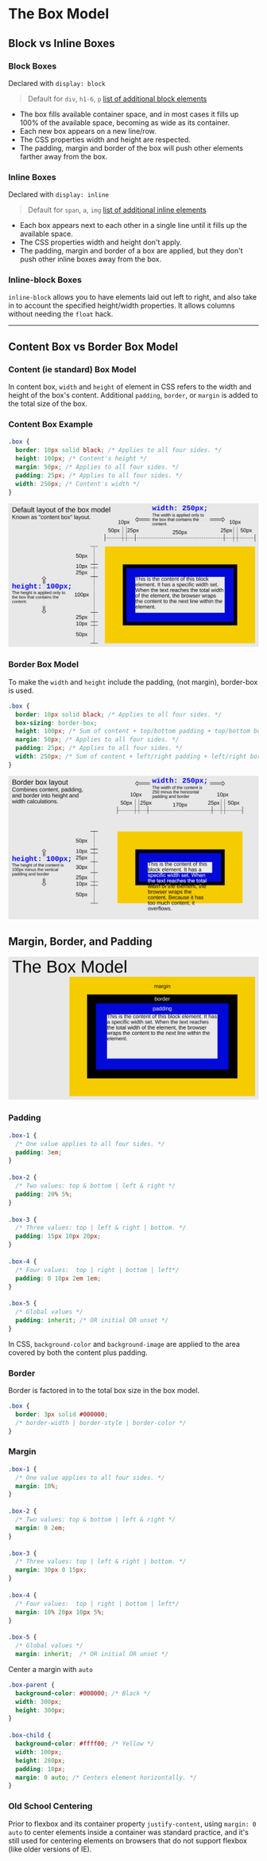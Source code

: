 # The Box Model

## Block vs Inline Boxes

### Block Boxes

Declared with `display: block`

> Default for `div`, `h1-6`, `p` [list of additional block elements](https://developer.mozilla.org/en-US/docs/Web/HTML/Block-level_elements#elements)

- The box fills available container space, and in most cases it fills up 100% of the available space, becoming as wide as its container.
- Each new box appears on a new line/row.
- The CSS properties width and height are respected.
- The padding, margin and border of the box will push other elements farther away from the box.

### Inline Boxes

Declared with `display: inline`

> Default for `span`, `a`, `img` [list of additional inline elements](https://developer.mozilla.org/en-US/docs/Web/HTML/Inline_elements#list_of_inline_elements)

- Each box appears next to each other in a single line until it fills up the available space.
- The CSS properties width and height don't apply.
- The padding, margin and border of a box are applied, but they don't push other inline boxes away from the box.

### Inline-block Boxes

`inline-block` allows you to have elements laid out left to right, and also take in to account the specified height/width properties. It allows columns without needing the `float` hack.

---

## Content Box vs Border Box Model

### Content (ie standard) Box Model

In content box, `width` and `height` of element in CSS refers to the width and height of the box's content. Additional `padding`, `border`, or `margin` is added to the total size of the box.

### Content Box Example

```css
.box {
  border: 10px solid black; /* Applies to all four sides. */
  height: 100px; /* Content's height */
  margin: 50px; /* Applies to all four sides. */
  padding: 25px; /* Applies to all four sides. */
  width: 250px; /* Content's width */
}
```

![Content Box Layout](./img/standard-box.svg)

### Border Box Model

To make the `width` and `height` include the padding, (not margin), border-box is used.

```css
.box {
  border: 10px solid black; /* Applies to all four sides. */
  box-sizing: border-box;
  height: 100px; /* Sum of content + top/bottom padding + top/bottom border */
  margin: 50px; /* Applies to all four sides. */
  padding: 25px; /* Applies to all four sides. */
  width: 250px; /* Sum of content + left/right padding + left/right border */
}
```

![Border Box Layout](./img/border-box.svg)

## Margin, Border, and Padding

![The Box Model](./img/the-box-model.svg)

### Padding

```css
.box-1 {
  /* One value applies to all four sides. */
  padding: 3em;
}

.box-2 {
  /* Two values: top & bottom | left & right */
  padding: 20% 5%;
}

.box-3 {
  /* Three values: top | left & right | bottom. */
  padding: 15px 10px 20px;
}

.box-4 {
  /* Four values:  top | right | bottom | left*/
  padding: 0 10px 2em 1em;
}

.box-5 {
  /* Global values */
  padding: inherit; /* OR initial OR unset */
}
```

In CSS, `background-color` and `background-image` are applied to the area covered by both the content plus padding.

### Border

Border is factored in to the total box size in the box model.

```css
.box {
  border: 3px solid #000000;
  /* border-width | border-style | border-color */
}
```

### Margin

```css
.box-1 {
  /* One value applies to all four sides. */
  margin: 10%;
}

.box-2 {
  /* Two values: top & bottom | left & right */
  margin: 0 2em;
}

.box-3 {
  /* Three values: top | left & right | bottom. */
  margin: 30px 0 15px;
}

.box-4 {
  /* Four values:  top | right | bottom | left*/
  margin: 10% 20px 10px 5%;
}

.box-5 {
  /* Global values */
  margin: inherit;  /* OR initial OR unset */
```

Center a margin with `auto`

```css
.box-parent {
  background-color: #000000; /* Black */
  width: 300px;
  height: 300px;
}

.box-child {
  background-color: #ffff00; /* Yellow */
  width: 100px;
  height: 280px;
  padding: 10px;
  margin: 0 auto; /* Centers element horizontally. */
}
```

### Old School Centering

Prior to flexbox and its container property `justify-content`, using `margin: 0 auto` to center elements inside a container was standard practice, and it's still used for centering elements on browsers that do not support flexbox (like older versions of IE).
